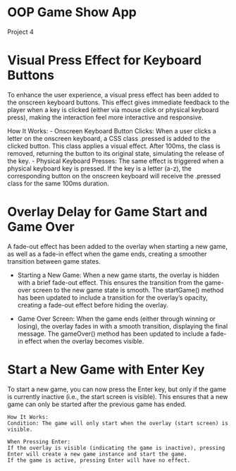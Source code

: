 # OOP Game Show App
 Project 4

# Visual Press Effect for Keyboard Buttons

To enhance the user experience, a visual press effect has been added to the onscreen keyboard buttons. This effect gives immediate feedback to the player when a key is clicked (either via mouse click or physical keyboard press), making the interaction feel more interactive and responsive.

How It Works:
    - Onscreen Keyboard Button Clicks: When a user clicks a letter on the onscreen keyboard, a CSS class .pressed is added to the clicked button.
    This class applies a visual effect. After 100ms, the class is removed, returning the button to its original state, simulating the release of the key.
    - Physical Keyboard Presses: The same effect is triggered when a physical keyboard key is pressed. If the key is a letter (a-z), the corresponding button on the onscreen keyboard will receive the .pressed class for the same 100ms duration.


# Overlay Delay for Game Start and Game Over

A fade-out effect has been added to the overlay when starting a new game, as well as a fade-in effect when the game ends, creating a smoother transition between game states.

- Starting a New Game:
    When a new game starts, the overlay is hidden with a brief fade-out effect.
    This ensures the transition from the game-over screen to the new game state is smooth.
    The startGame() method has been updated to include a transition for the overlay’s opacity, creating a fade-out effect before hiding the overlay.

- Game Over Screen:
    When the game ends (either through winning or losing), the overlay fades in with a smooth transition, displaying the final message.
    The gameOver() method has been updated to include a fade-in effect when the overlay becomes visible.


# Start a New Game with Enter Key

To start a new game, you can now press the Enter key, but only if the game is currently inactive (i.e., the start screen is visible). This ensures that a new game can only be started after the previous game has ended.

    How It Works:
    Condition: The game will only start when the overlay (start screen) is visible.

    When Pressing Enter:
    If the overlay is visible (indicating the game is inactive), pressing Enter will create a new game instance and start the game.
    If the game is active, pressing Enter will have no effect.